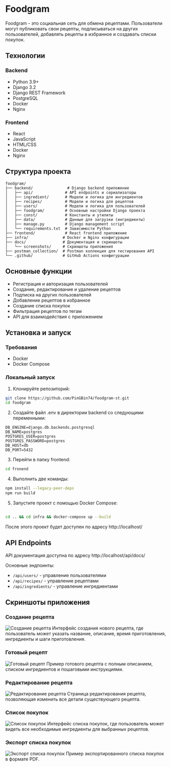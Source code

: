 # Foodgram

Foodgram - это социальная сеть для обмена рецептами. Пользователи могут публиковать свои рецепты, подписываться на других пользователей, добавлять рецепты в избранное и создавать списки покупок.

## Технологии

### Backend
- Python 3.9+
- Django 3.2
- Django REST Framework
- PostgreSQL
- Docker
- Nginx

### Frontend
- React
- JavaScript
- HTML/CSS
- Docker
- Nginx

## Структура проекта

```
foodgram/
├── backend/               # Django backend приложение
│   ├── api/              # API endpoints и сериализаторы
│   ├── ingredient/       # Модели и логика для ингредиентов
│   ├── recipes/          # Модели и логика для рецептов
│   ├── users/            # Модели и логика для пользователей
│   ├── foodgram/         # Основные настройки Django проекта
│   ├── const/            # Константы и утилиты
│   ├── data/             # Данные для загрузки (ингредиенты)
│   ├── manage.py         # Django management script
│   └── requirements.txt  # Зависимости Python
├── frontend/             # React frontend приложение
├── infra/               # Docker и Nginx конфигурации
├── docs/                # Документация и скриншоты
│   └── screenshots/     # Скриншоты приложения
├── postman_collection/  # Postman коллекция для тестирования API
└── .github/             # GitHub Actions конфигурации
```

## Основные функции

- Регистрация и авторизация пользователей
- Создание, редактирование и удаление рецептов
- Подписка на других пользователей
- Добавление рецептов в избранное
- Создание списка покупок
- Фильтрация рецептов по тегам
- API для взаимодействия с приложением

## Установка и запуск

### Требования
- Docker
- Docker Compose

### Локальный запуск

1. Клонируйте репозиторий:
```bash
git clone https://github.com/PinGBin74/foodgram-st.git
cd foodgram
```

2. Создайте файл .env в директории backend со следующими переменными:
```
DB_ENGINE=django.db.backends.postgresql
DB_NAME=postgres
POSTGRES_USER=postgres
POSTGRES_PASSWORD=postgres
DB_HOST=db
DB_PORT=5432
```

3. Перейти в папку frontend:
```bash
cd fronend
```

4. Выполнить две команды:
```bash
npm install --legacy-peer-deps
npm run build
```

5. Запустите проект с помощью Docker Compose:
```bash

cd .. && cd infra && docker-compose up --build
```


После этого проект будет доступен по адресу http://localhost/

## API Endpoints

API документация доступна по адресу http://localhost/api/docs/

Основные эндпоинты:
- `/api/users/` - управление пользователями
- `/api/recipes/` - управление рецептами
- `/api/ingredients/` - управление ингредиентами

## Скриншоты приложения

### Создание рецепта
![Создание рецепта](docs/screenshots/creating_recipe.png)
Интерфейс создания нового рецепта, где пользователь может указать название, описание, время приготовления, ингредиенты и шаги приготовления.

### Готовый рецепт
![Готовый рецепт](docs/screenshots/done_recipe.png)
Пример готового рецепта с полным описанием, списком ингредиентов и пошаговыми инструкциями.

### Редактирование рецепта
![Редактирование рецепта](docs/screenshots/changing_describtion.png)
Страница редактирования рецепта, позволяющая изменить все детали существующего рецепта.

### Список покупок
![Список покупок](docs/screenshots/shopping_list.png)
Интерфейс списка покупок, где пользователь может видеть все необходимые ингредиенты для выбранных рецептов.

### Экспорт списка покупок
![Экспорт списка покупок](docs/screenshots/PDF_file.png)
Пример экспортированного списка покупок в формате PDF.

